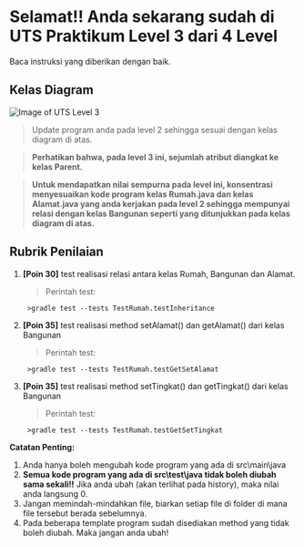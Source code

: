 # Selamat!! Anda sekarang sudah di UTS Praktikum Level 3 dari 4 Level
Baca instruksi yang diberikan dengan baik.


## Kelas Diagram
![Image of UTS Level 3](http://api.puro.del.ac.id/v1/file/7e4ec673247e1cdf9090657c10b80aef)
>Update program anda pada level 2 sehingga sesuai dengan  kelas diagram di atas. 

>**Perhatikan bahwa, pada level 3 ini, sejumlah atribut diangkat ke kelas Parent.**

>**Untuk mendapatkan nilai sempurna pada level ini, konsentrasi menyesuaikan kode program kelas Rumah.java dan kelas Alamat.java yang anda kerjakan pada level 2 sehingga mempunyai relasi dengan kelas Bangunan seperti yang ditunjukkan pada kelas diagram di atas.**

## Rubrik Penilaian 
1. **[Poin 30]** test realisasi relasi antara kelas Rumah, Bangunan dan Alamat.
	
	
	> Perintah test: 
	
	
		>gradle test --tests TestRumah.testInheritance

2. **[Poin 35]** test realisasi method setAlamat() dan getAlamat() dari kelas Bangunan

	
	> Perintah test: 
	
	
		>gradle test --tests TestRumah.testGetSetAlamat

3. **[Poin 35]** test realisasi method setTingkat() dan getTingkat() dari kelas Bangunan

	
	> Perintah test: 
	
	
		>gradle test --tests TestRumah.testGetSetTingkat


**Catatan Penting:**
1. Anda hanya boleh mengubah kode program yang ada di src\main\java
1. **Semua kode program yang ada di src\test\java  tidak boleh diubah sama sekali!!** Jika anda ubah (akan terlihat pada history), maka nilai anda langsung 0.
1. Jangan memindah-mindahkan file, biarkan setiap file di folder di mana file tersebut berada sebelumnya.
1. Pada beberapa template program sudah disediakan method yang tidak boleh diubah. Maka jangan anda ubah!
